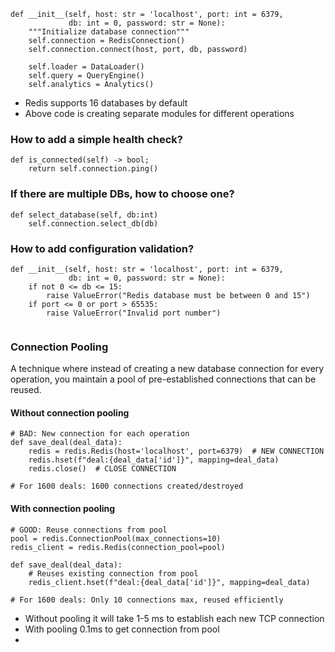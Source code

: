 ```
def __init__(self, host: str = 'localhost', port: int = 6379, 
             db: int = 0, password: str = None):
    """Initialize database connection"""
    self.connection = RedisConnection()
    self.connection.connect(host, port, db, password)
    
    self.loader = DataLoader()
    self.query = QueryEngine()
    self.analytics = Analytics()
```
- Redis supports 16 databases by default
- Above code is creating separate modules for different operations
### How to add a simple health check?
```
def is_connected(self) -> bool;
	return self.connection.ping()
```
### If there are multiple DBs, how to choose one?
```
def select_database(self, db:int)
	self.connection.select_db(db)
```
### How to add configuration validation?
```
def __init__(self, host: str = 'localhost', port: int = 6379, 
             db: int = 0, password: str = None):
    if not 0 <= db <= 15:
        raise ValueError("Redis database must be between 0 and 15")
    if port <= 0 or port > 65535:
        raise ValueError("Invalid port number")
        
```
### Connection Pooling
A technique where instead of creating a new database connection for every operation, you maintain a pool of pre-established connections that can be reused.
#### Without connection pooling
```
# BAD: New connection for each operation
def save_deal(deal_data):
    redis = redis.Redis(host='localhost', port=6379)  # NEW CONNECTION
    redis.hset(f"deal:{deal_data['id']}", mapping=deal_data)
    redis.close()  # CLOSE CONNECTION

# For 1600 deals: 1600 connections created/destroyed
```
#### With connection pooling
```
# GOOD: Reuse connections from pool
pool = redis.ConnectionPool(max_connections=10)
redis_client = redis.Redis(connection_pool=pool)

def save_deal(deal_data):
    # Reuses existing connection from pool
    redis_client.hset(f"deal:{deal_data['id']}", mapping=deal_data)

# For 1600 deals: Only 10 connections max, reused efficiently
```
- Without pooling it will take 1-5 ms to establish each new TCP connection
- With pooling 0.1ms to get connection from pool
- 